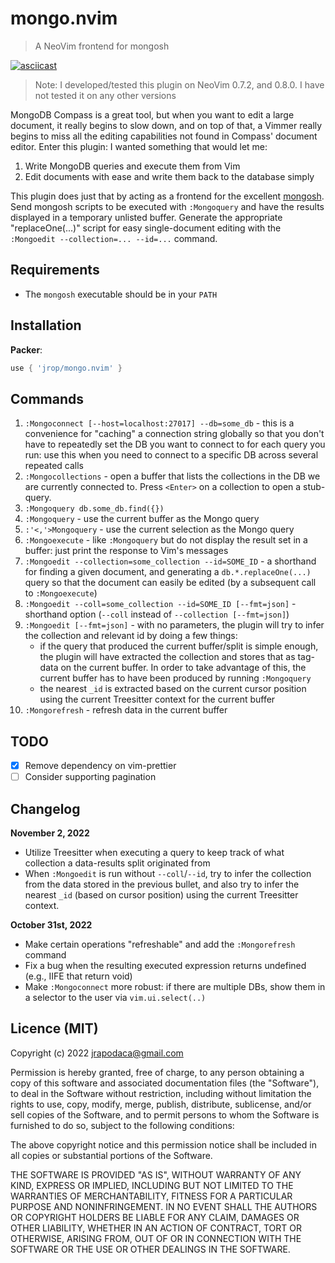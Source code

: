# mongo.nvim

> A NeoVim frontend for mongosh

[![asciicast](https://asciinema.org/a/MHHlLdHfIGkA6Sswtp4PfW9E0.svg)](https://asciinema.org/a/MHHlLdHfIGkA6Sswtp4PfW9E0)

> Note: I developed/tested this plugin on NeoVim 0.7.2, and 0.8.0. I have not
> tested it on any other versions

MongoDB Compass is a great tool, but when you want to edit a large document, it
really begins to slow down, and on top of that, a Vimmer really begins to miss
all the editing capabilities not found in Compass' document editor. Enter this
plugin: I wanted something that would let me:

1. Write MongoDB queries and execute them from Vim
2. Edit documents with ease and write them back to the database simply

This plugin does just that by acting as a frontend for the excellent
[mongosh](https://www.mongodb.com/docs/mongodb-shell/write-scripts/). Send
mongosh scripts to be executed with `:Mongoquery` and have the results displayed
in a temporary unlisted buffer. Generate the appropriate "replaceOne(...)"
script for easy single-document editing with the `:Mongoedit --collection=... --id=...`
command.

## Requirements

- The `mongosh` executable should be in your `PATH`

## Installation

**Packer**:

```lua
use { 'jrop/mongo.nvim' }
```

## Commands

1. `:Mongoconnect [--host=localhost:27017] --db=some_db` - this is a convenience
   for "caching" a connection string globally so that you don't have to
   repeatedly set the DB you want to connect to for each query you run: use this
   when you need to connect to a specific DB across several repeated calls
2. `:Mongocollections` - open a buffer that lists the collections in the DB we
   are currently connected to. Press `<Enter>` on a collection to open a
   stub-query.
3. `:Mongoquery db.some_db.find({})`
4. `:Mongoquery` - use the current buffer as the Mongo query
5. `:'<,'>Mongoquery` - use the current selection as the Mongo query
6. `:Mongoexecute` - like `:Mongoquery` but do not display the result set in a
   buffer: just print the response to Vim's messages
7. `:Mongoedit --collection=some_collection --id=SOME_ID` - a shorthand for
   finding a given document, and generating a `db.*.replaceOne(...)` query so
   that the document can easily be edited (by a subsequent call to
   `:Mongoexecute`)
8. `:Mongoedit --coll=some_collection --id=SOME_ID [--fmt=json]` - shorthand option (`--coll`
   instead of `--collection [--fmt=json]`)
9. `:Mongoedit [--fmt=json]` - with no parameters, the plugin will try to infer
   the collection and relevant id by doing a few things:
   - if the query that produced the current buffer/split is simple enough, the
     plugin will have extracted the collection and stores that as tag-data on
     the current buffer. In order to take advantage of this, the current buffer
     has to have been produced by running `:Mongoquery`
   - the nearest `_id` is extracted based on the current cursor position using
     the current Treesitter context for the current buffer
10. `:Mongorefresh` - refresh data in the current buffer

## TODO

- [X] Remove dependency on vim-prettier
- [ ] Consider supporting pagination

## Changelog

**November 2, 2022**
- Utilize Treesitter when executing a query to keep track of what collection a
  data-results split originated from
- When `:Mongoedit` is run without `--coll`/`--id`, try to infer the collection
  from the data stored in the previous bullet, and also try to infer the nearest
  `_id` (based on cursor position) using the current Treesitter context.

**October 31st, 2022**
- Make certain operations "refreshable" and add the `:Mongorefresh` command
- Fix a bug when the resulting executed expression returns undefined (e.g., IIFE
  that return void)
- Make `:Mongoconnect` more robust: if there are multiple DBs, show them in a
  selector to the user via `vim.ui.select(..)`

## Licence (MIT)

Copyright (c) 2022 <jrapodaca@gmail.com>

Permission is hereby granted, free of charge, to any person obtaining a copy
of this software and associated documentation files (the "Software"), to deal
in the Software without restriction, including without limitation the rights
to use, copy, modify, merge, publish, distribute, sublicense, and/or sell
copies of the Software, and to permit persons to whom the Software is
furnished to do so, subject to the following conditions:

The above copyright notice and this permission notice shall be included in all
copies or substantial portions of the Software.

THE SOFTWARE IS PROVIDED "AS IS", WITHOUT WARRANTY OF ANY KIND, EXPRESS OR
IMPLIED, INCLUDING BUT NOT LIMITED TO THE WARRANTIES OF MERCHANTABILITY,
FITNESS FOR A PARTICULAR PURPOSE AND NONINFRINGEMENT. IN NO EVENT SHALL THE
AUTHORS OR COPYRIGHT HOLDERS BE LIABLE FOR ANY CLAIM, DAMAGES OR OTHER
LIABILITY, WHETHER IN AN ACTION OF CONTRACT, TORT OR OTHERWISE, ARISING FROM,
OUT OF OR IN CONNECTION WITH THE SOFTWARE OR THE USE OR OTHER DEALINGS IN THE
SOFTWARE.
